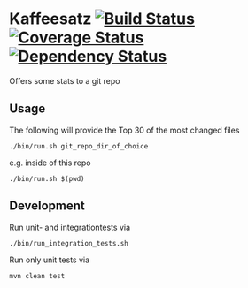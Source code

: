 # Kaffeesatz [![Build Status](https://travis-ci.org/axelhodler/kaffeesatz.svg)](https://travis-ci.org/axelhodler/kaffeesatz) [![Coverage Status](https://coveralls.io/repos/github/axelhodler/kaffeesatz/badge.svg?branch=master)](https://coveralls.io/github/axelhodler/kaffeesatz?branch=master) [![Dependency Status](https://www.versioneye.com/user/projects/56537af4ff016c002c000780/badge.svg)](https://www.versioneye.com/user/projects/56537af4ff016c002c000780)
Offers some stats to a git repo

## Usage
The following will provide the Top 30 of the most changed files

    ./bin/run.sh git_repo_dir_of_choice

e.g. inside of this repo

    ./bin/run.sh $(pwd)

## Development

Run unit- and integrationtests via

    ./bin/run_integration_tests.sh

Run only unit tests via

    mvn clean test
